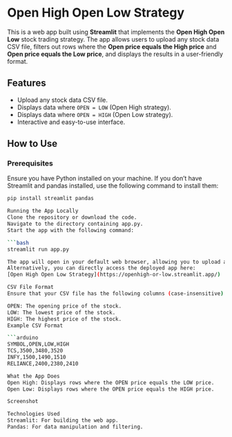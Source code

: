 # Open High Open Low Strategy

This is a web app built using **Streamlit** that implements the **Open High Open Low** stock trading strategy. The app allows users to upload any stock data CSV file, filters out rows where the **Open price equals the High price** and **Open price equals the Low price**, and displays the results in a user-friendly format.

## Features

- Upload any stock data CSV file.
- Displays data where `OPEN = LOW` (Open High strategy).
- Displays data where `OPEN = HIGH` (Open Low strategy).
- Interactive and easy-to-use interface.

## How to Use

### Prerequisites

Ensure you have Python installed on your machine. If you don’t have Streamlit and pandas installed, use the following command to install them:

```bash
pip install streamlit pandas

Running the App Locally
Clone the repository or download the code.
Navigate to the directory containing app.py.
Start the app with the following command:

```bash
streamlit run app.py

The app will open in your default web browser, allowing you to upload a CSV file with stock data.
Alternatively, you can directly access the deployed app here:
[Open High Open Low Strategy](https://openhigh-or-low.streamlit.app/)

CSV File Format
Ensure that your CSV file has the following columns (case-insensitive):

OPEN: The opening price of the stock.
LOW: The lowest price of the stock.
HIGH: The highest price of the stock.
Example CSV Format

```arduino
SYMBOL,OPEN,LOW,HIGH
TCS,3500,3480,3520
INFY,1500,1490,1510
RELIANCE,2400,2380,2410

What the App Does
Open High: Displays rows where the OPEN price equals the LOW price.
Open Low: Displays rows where the OPEN price equals the HIGH price.

Screenshot

Technologies Used
Streamlit: For building the web app.
Pandas: For data manipulation and filtering.

